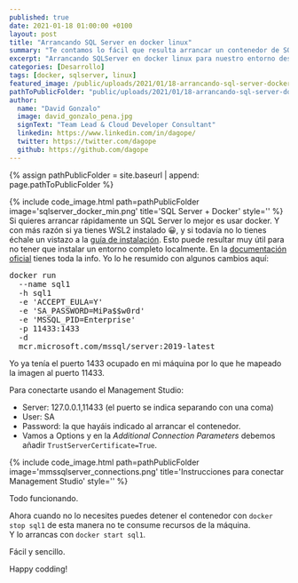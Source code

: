 ```yaml
---
published: true
date: 2021-01-18 01:00:00 +0100
layout: post
title: "Arrancando SQL Server en docker linux"
summary: "Te contamos lo fácil que resulta arrancar un contenedor de SQLServer y tener nuestro propio servidor de base de datos en cuestión de segundos. Se acabaron las esperas de instalaciones en tu equipo de desarrollo. "
excerpt: "Arrancando SQLServer en docker linux para nuestro entorno desarrollo."
categories: [Desarrollo]
tags: [docker, sqlserver, linux]
featured_image: /public/uploads/2021/01/18-arrancando-sql-server-docker/sqlserver_docker_min.png
pathToPublicFolder: "public/uploads/2021/01/18-arrancando-sql-server-docker"
author:
  name: "David Gonzalo"
  image: david_gonzalo_pena.jpg
  signText: "Team Lead & Cloud Developer Consultant"
  linkedin: https://www.linkedin.com/in/dagope/
  twitter: https://twitter.com/dagope
  github: https://github.com/dagope
---
```

{% assign pathPublicFolder = site.baseurl | append: page.pathToPublicFolder %}

{% include code_image.html path=pathPublicFolder
image='sqlserver_docker_min.png'
title='SQL Server + Docker'
style=''
%}
Si quieres arrancar rápidamente un SQL Server lo mejor es usar docker. Y con más razón si ya tienes WSL2 instalado 😀, y si todavía no lo tienes échale un vistazo a la [guía de instalación](https://docs.microsoft.com/es-es/windows/wsl/install-win10).
Esto puede resultar muy útil para no tener que instalar un entorno completo localmente.
En la [documentación oficial](https://docs.microsoft.com/en-us/sql/linux/quickstart-install-connect-docker?view=sql-server-ver15&pivots=cs1-bash) tienes toda la info. Yo lo he resumido con algunos cambios aquí:

<pre data-enlighter-language="bash">
docker run 
  --name sql1 
  -h sql1 
  -e 'ACCEPT_EULA=Y' 
  -e 'SA_PASSWORD=MiPa$$w0rd' 
  -e 'MSSQL_PID=Enterprise' 
  -p 11433:1433 
  -d 
  mcr.microsoft.com/mssql/server:2019-latest
</pre>

Yo ya tenía el puerto 1433 ocupado en mi máquina por lo que he mapeado la imagen al puerto 11433.

Para conectarte usando el Management Studio:
- Server: 127.0.0.1,11433  (el puerto se indica separando con una coma)
- User: SA
- Password: la que hayáis indicado al arrancar el contenedor.
- Vamos a Options y en la *Additional Connection Parameters* debemos añadir `TrustServerCertificate=True`.

{% include code_image.html path=pathPublicFolder
image='mmssqlserver_connections.png'
title='Instrucciones para conectar Management Studio'
style=''
%}

Todo funcionando.

Ahora cuando no lo necesites puedes detener el contenedor con `docker stop sql1` de esta manera no te consume recursos de la máquina. 
<br/>Y lo arrancas con `docker start sql1`.

Fácil y sencillo.

Happy codding!
